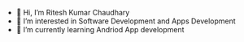 - 👋 Hi, I’m Ritesh Kumar Chaudhary
- 👀 I’m interested in Software Development and Apps Development
- 🌱 I’m currently learning Andriod App development

<!---
asiduki/asiduki is a ✨ special ✨ repository because its `README.md` (this file) appears on your GitHub profile.
You can click the Preview link to take a look at your changes.
--->
